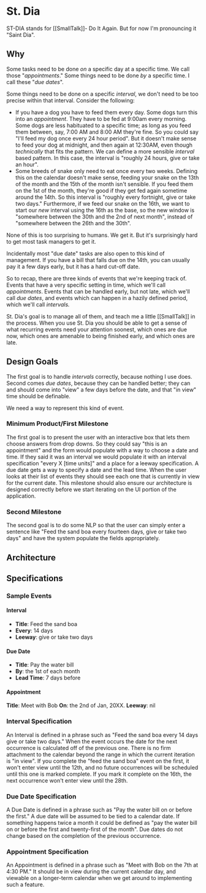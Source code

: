 # St. Dia

ST-DIA stands for [[SmallTalk]]- Do It Again. But for now I'm pronouncing it "Saint Dia". 

## Why 
Some tasks need to be done _on_ a specific day at a specific time. We call those "*appointments*."
Some things need to be done _by_ a specific time. I call these "*due dates*". 

Some things need to be done on a specific *interval*, we don't need to be too precise within that interval. Consider the following:

- If you have a dog you have to feed them every day. Some dogs turn this into an _appointment_. They have to be fed at 9:00am every morning. Some dogs are less habituated to a specific time; as long as you feed them between, say, 7:00 AM and 8:00 AM they're fine. So you could say "I'll feed my dog once every 24 hour period". But it doesn't make sense to feed your dog at midnight, and then again at 12:30AM, even though _technically_ that fits the pattern. We can define a more sensible _interval_ based pattern. In this case, the interval is "roughly 24 hours, give or take an hour".
- Some breeds of snake only need to eat once every two weeks. Defining this on the calendar doesn't make sense, feeding your snake on the 13th of the month and the 15th of the month isn't sensible. If you feed them on the 1st of the month, they're good if they get fed again sometime around the 14th. So this interval is "roughly every fortnight, give or take two days." Furthermore, if we feed our snake on the 16th, we want to start our _new_ interval using the 16th as the base, so the new window is "somewhere between the 30th and the 2nd of next month", instead of "somewhere between the 26th and the 30th". 

None of this is too surprising to humans. We get it. But it's surprisingly hard to get most task managers to get it. 

Incidentally most "due date" tasks are also open to this kind of management. If you have a bill that falls due on the 14th, you can usually pay it a few days early, but it has a hard cut-off date. 

So to recap, there are three kinds of events that we're keeping track of. Events that have a very specific setting in time, which we'll call _appointments_. Events that can be handled early, but not late, which we'll call _due dates_, and events which can happen in a hazily defined period, which we'll call _intervals._

St. Dia's goal is to manage all of them, and teach me a little [[SmallTalk]] in the process. When you use St. Dia you should be able to get a sense of what recurring events need your attention soonest, which ones are due now, which ones are amenable to being finished early, and which ones are late.

## Design Goals

The first goal is to handle _intervals_ correctly, because nothing I use does. Second comes _due dates_, because they can be handled better; they can and should come into "view" a few days before the date, and that "in view" time should be definable. 

We need a way to represent this kind of event. 
### Minimum Product/First Milestone
The first goal is to present the user with an interactive box that lets them choose answers from drop downs. So they could say "this is an appointment" and the form would populate with a way to choose a date and time. If they said it was an interval we would populate it with an interval specification "every X [time units]" and a place for a leeway specification. A due date gets a way to specify a date and the lead time. When the user looks at their list of events they should see each one that is currently in view for the current date. 
This milestone should also ensure our architecture is designed correctly before we start iterating on the UI portion of the application. 

### Second Milestone
The second goal is to do some NLP so that the user can simply enter a sentence like "Feed the sand boa every fourteen days, give or take two days" and have the system populate the fields appropriately.

## Architecture

## Specifications
### Sample Events
#### Interval
- **Title**: Feed the sand boa
- **Every**: 14 days
- **Leeway**: give or take two days
#### Due Date
* **Title**: Pay the water bill
* **By**: the 1st of each month
* **Lead Time**: 7 days before
#### Appointment
**Title**: Meet with Bob
**On**: the 2nd of Jan, 20XX. 
**Leeway**: nil

### Interval Specification
An Interval is defined in a phrase such as "Feed the sand boa every 14 days give or take two days." When the event occurs the date for the next occurrence is calculated off of the previous one. There is no firm attachment to the calendar beyond the range in which the current iteration is "in view". If you complete the "feed the sand boa" event on the first, it won't enter view until the 12th, and no future occurrences will be scheduled until this one is marked complete. If you mark it complete on the 16th, the next occurrence won't enter view until the 28th. 

### Due Date Specification
A Due Date is defined in a phrase such as "Pay the water bill on or before the first." A due date will be assumed to be tied to a calendar date. If something happens twice a month it could be defined as "pay the water bill on or before the first and twenty-first of the month". Due dates do not change based on the completion of the previous occurrence. 

### Appointment Specification
An Appointment is defined in a phrase such as "Meet with Bob on the 7th at 4:30 PM." It should be in view during the current calendar day, and viewable on a longer-term calendar when we get around to implementing such a feature. 
